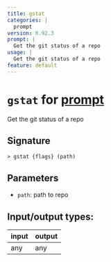 ```yaml
---
title: gstat
categories: |
  prompt
version: 0.92.3
prompt: |
  Get the git status of a repo
usage: |
  Get the git status of a repo
feature: default
---
```

<!-- This file is automatically generated. Please edit the command in https://github.com/nushell/nushell instead. -->

# `gstat` for [prompt](/commands/categories/prompt.md)

<div class='command-title'>Get the git status of a repo</div>

## Signature

```> gstat {flags} (path)```

## Parameters

 -  `path`: path to repo


## Input/output types:

| input | output |
| ----- | ------ |
| any   | any    |
